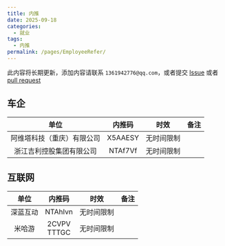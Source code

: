 ```yaml
---
title: 内推
date: 2025-09-18
categories:
  - 就业
tags:
  - 内推
permalink: /pages/EmployeeRefer/
---
```


此内容将长期更新，添加内容请联系 `1361942776@qq.com`，或者提交 [Issue](https://github.com/NCEPUwiki/NCEPUwiki/issues) 或者 [pull request](https://github.com/NCEPUwiki/NCEPUwiki/pulls)

## 车企

| 单位 | 内推码 | 时效 | 备注 |
| :---: | :---: | :---: | :---: |
| 阿维塔科技（重庆）有限公司 | X5AAESY | 无时间限制 | |
| 浙江吉利控股集团有限公司 | NTAf7Vf | 无时间限制 | |

## 互联网

| 单位  | 内推码 | 时效  | 备注  |
| :---: | :----: | :---: | :---: |
| 深蓝互动 | NTAhIvn | 无时间限制 | |
| 米哈游 | 2CVPV </br> TTTGC | 无时间限制 | |